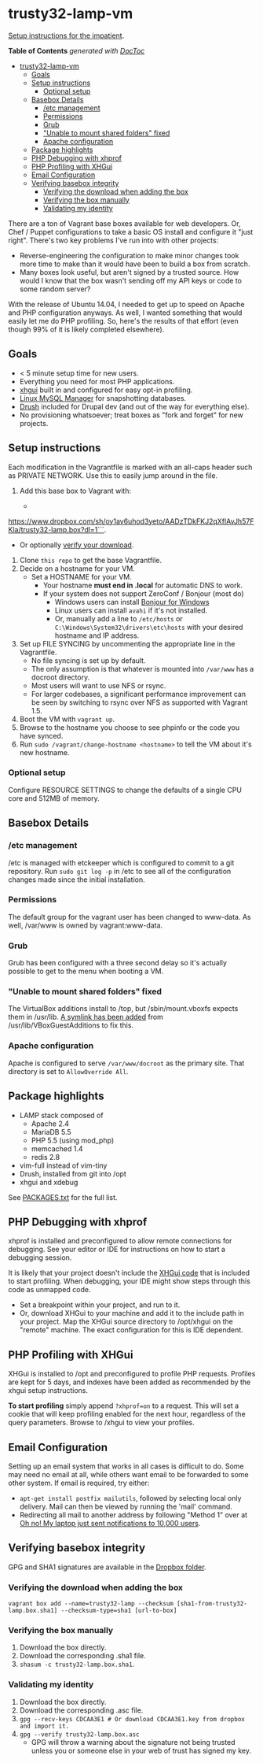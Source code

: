 trusty32-lamp-vm
==============

[Setup instructions for the impatient](#setup-instructions).

**Table of Contents**  *generated with [DocToc](http://doctoc.herokuapp.com/)*

- [trusty32-lamp-vm](#user-content-trusty32-lamp-vm)
  - [Goals](#user-content-goals)
  - [Setup instructions](#user-content-setup-instructions)
    - [Optional setup](#user-content-optional-setup)
  - [Basebox Details](#user-content-basebox-details)
    - [/etc management](#user-content-etc-management)
    - [Permissions](#user-content-permissions)
    - [Grub](#user-content-grub)
    - ["Unable to mount shared folders" fixed](#user-content-unable-to-mount-shared-folders-fixed)
    - [Apache configuration](#user-content-apache-configuration)
  - [Package highlights](#user-content-package-highlights)
  - [PHP Debugging with xhprof](#user-content-php-debugging-with-xhprof)
  - [PHP Profiling with XHGui](#user-content-php-profiling-with-xhgui)
  - [Email Configuration](#user-content-email-configuration)
  - [Verifying basebox integrity](#user-content-verifying-basebox-integrity)
    - [Verifying the download when adding the box](#user-content-verifying-the-download-when-adding-the-box)
    - [Verifying the box manually](#user-content-verifying-the-box-manually)
    - [Validating my identity](#user-content-validating-my-identity)

There are a ton of Vagrant base boxes available for web developers. Or,
Chef / Puppet configurations to take a basic OS install and configure it "just
right". There's two key problems I've run into with other projects:

* Reverse-engineering the configuration to make minor changes took more time to
  make than it would have been to build a box from scratch.
* Many boxes look useful, but aren't signed by a trusted source. How would I
  know that the box wasn't sending off my API keys or code to some random
  server?

With the release of Ubuntu 14.04, I needed to get up to speed on Apache and PHP
configuration anyways. As well, I wanted something that would easily let me do
PHP profiling. So, here's the results of that effort (even though 99% of it is
likely completed elsewhere).

Goals
-----

* < 5 minute setup time for new users.
* Everything you need for most PHP applications.
* [xhgui](https://github.com/perftools/xhgui) built in and configured for easy
  opt-in profiling.
* [Linux MySQL Manager](https://github.com/Lullabot/lmm) for snapshotting databases.
* [Drush](https://github.com/drush-ops/drush) included for Drupal dev (and out
  of the way for everything else).
* No provisioning whatsoever; treat boxes as "fork and forget" for new projects.

Setup instructions
------------------

Each modification in the Vagrantfile is marked with an all-caps header such as
PRIVATE NETWORK. Use this to easily jump around in the file.

1. Add this base box to Vagrant with:
   * ```vagrant box add --name trusty32-lamp
  https://www.dropbox.com/sh/oy1av6uhod3yeto/AADzTDkFKJ2qXflAvJh57FKla/trusty32-lamp.box?dl=1```.
   * Or optionally [verify your download](#verifying-basebox-integrity).
1. Clone ```this repo``` to get the base Vagrantfile.
1. Decide on a hostname for your VM.
   * Set a HOSTNAME for your VM.
     * Your hostname **must end in .local** for automatic DNS to work.
     * If your system does not support ZeroConf / Bonjour (most do)
       * Windows users can install
        [Bonjour for Windows](http://support.apple.com/kb/dl999)
       * Linux users can install ```avahi``` if it's not installed.
       * Or, manually add a line to ```/etc/hosts``` or
        ```C:\Windows\System32\drivers\etc\hosts``` with your desired hostname
        and IP address.
1. Set up FILE SYNCING by uncommenting the appropriate line in the Vagrantfile.
   * No file syncing is set up by default.
   * The only assumption is that whatever is mounted into ```/var/www``` has a
   docroot directory.
   * Most users will want to use NFS or rsync.
   * For larger codebases, a significant performance improvement can be seen by
   switching to rsync over NFS as supported with Vagrant 1.5.
1. Boot the VM with ```vagrant up```.
1. Browse to the hostname you choose to see phpinfo or the code you have synced.
1. Run ```sudo /vagrant/change-hostname <hostname>``` to tell the VM about
   it's new hostname.

### Optional setup

Configure RESOURCE SETTINGS to change the defaults of a single CPU core and
512MB of memory.

Basebox Details
---------------

### /etc management

/etc is managed with etckeeper which is configured to commit to a git
repository. Run ```sudo git log -p``` in /etc to see all of the configuration
changes made since the initial installation.

### Permissions

The default group for the vagrant user has been changed to www-data. As well,
/var/www is owned by vagrant:www-data.

### Grub

Grub has been configured with a three second delay so it's actually possible to
get to the menu when booting a VM.

### "Unable to mount shared folders" fixed

The VirtualBox additions install to /top, but /sbin/mount.vboxfs expects them
in /usr/lib. <a href="https://forums.virtualbox.org/viewtopic.php?f=3&p=283645">
A symlink has been added</a> from /usr/lib/VBoxGuestAdditions to fix this.

### Apache configuration

Apache is configured to serve ```/var/www/docroot``` as the primary site. That
directory is set to ```AllowOverride All```.

Package highlights
------------------

* LAMP stack composed of
  * Apache 2.4
  * MariaDB 5.5
  * PHP 5.5 (using mod_php)
  * memcached 1.4
  * redis 2.8
* vim-full instead of vim-tiny
* Drush, installed from git into /opt
* xhgui and xdebug

See [PACKAGES.txt](PACKAGES.txt) for the full list.

PHP Debugging with xhprof
-------------------------

xhprof is installed and preconfigured to allow remote connections for
debugging. See your editor or IDE for instructions on how to start a
debugging session.

It is likely that your project doesn't include the [XHGui code](https://github.com/perftools/xhgui)
that is included to start profiling. When debugging, your IDE might show steps
through this code as unmapped code.

* Set a breakpoint within your project, and run to it.
* Or, download XHGui to your machine and add it to the include path in your
  project. Map the XHGui source directory to /opt/xhgui on the "remote"
  machine. The exact configuration for this is IDE dependent.

PHP Profiling with XHGui
------------------------

XHGui is installed to /opt and preconfigured to profile PHP requests. Profiles
are kept for 5 days, and indexes have been added as recommended by the xhgui
setup instructions.

**To start profiling** simply append ```?xhprof=on``` to a request. This will
set a cookie that will keep profiling enabled for the next hour, regardless of
the query parameters. Browse to /xhgui to view your profiles.

Email Configuration
-------------------

Setting up an email system that works in all cases is difficult to do. Some may
need no email at all, while others want email to be forwarded to some other
system. If email is required, try either:

* ```apt-get install postfix mailutils```, followed by selecting local only
  delivery. Mail can then be viewed by running the 'mail' command.
* Redirecting all mail to another address by following "Method 1" over at
  [Oh no! My laptop just sent notifications to 10,000 users](https://www.lullabot.com/blog/article/oh-no-my-laptop-just-sent-notifications-10000-users).

Verifying basebox integrity
---------------------------

GPG and SHA1 signatures are available in the
[Dropbox folder](https://www.dropbox.com/sh/oy1av6uhod3yeto/Pxuqc9NSFS).

### Verifying the download when adding the box

```vagrant box add --name=trusty32-lamp --checksum [sha1-from-trusty32-lamp.box.sha1] --checksum-type=sha1 [url-to-box]```

### Verifying the box manually

1. Download the box directly.
1. Download the corresponding .sha1 file.
1. ```shasum -c trusty32-lamp.box.sha1```.

### Validating my identity

1. Download the box directly.
1. Download the corresponding .asc file.
1. ```gpg --recv-keys CDCAA3E1 # Or download CDCAA3E1.key from dropbox and import it.```
1. ```gpg --verify trusty32-lamp.box.asc```
   * GPG will throw a warning about the signature not being trusted unless you
     or someone else in your web of trust has signed my key.
